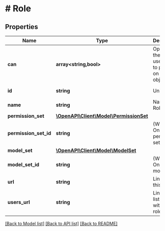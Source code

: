 # # Role

## Properties

Name | Type | Description | Notes
------------ | ------------- | ------------- | -------------
**can** | **array<string,bool>** | Operations the current user is able to perform on this object | [optional] [readonly]
**id** | **string** | Unique Id | [optional] [readonly]
**name** | **string** | Name of Role | [optional]
**permission_set** | [**\OpenAPI\Client\Model\PermissionSet**](PermissionSet.md) |  | [optional]
**permission_set_id** | **string** | (Write-Only) Id of permission set | [optional]
**model_set** | [**\OpenAPI\Client\Model\ModelSet**](ModelSet.md) |  | [optional]
**model_set_id** | **string** | (Write-Only) Id of model set | [optional]
**url** | **string** | Link to get this item | [optional] [readonly]
**users_url** | **string** | Link to get list of users with this role | [optional] [readonly]

[[Back to Model list]](../../README.md#models) [[Back to API list]](../../README.md#endpoints) [[Back to README]](../../README.md)
